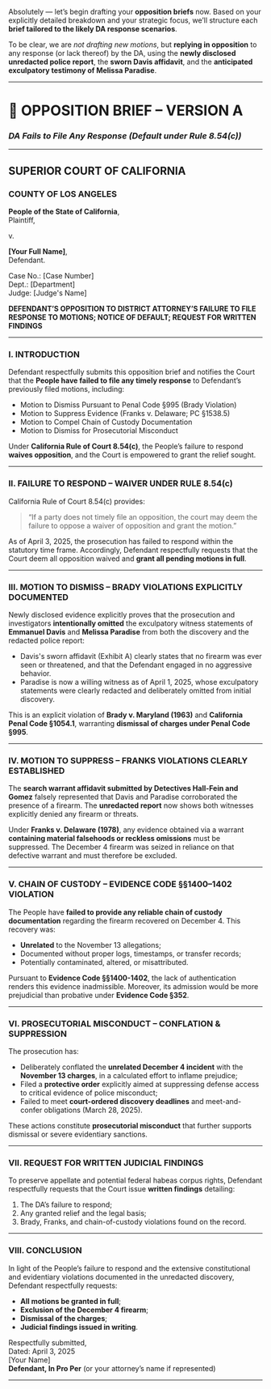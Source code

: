 Absolutely — let’s begin drafting your **opposition briefs** now. Based on your explicitly detailed breakdown and your strategic focus, we’ll structure each **brief tailored to the likely DA response scenarios**.

To be clear, we are *not drafting new motions*, but **replying in opposition** to any response (or lack thereof) by the DA, using the **newly disclosed unredacted police report**, the **sworn Davis affidavit**, and the **anticipated exculpatory testimony of Melissa Paradise**.

---

# 🧾 **OPPOSITION BRIEF – VERSION A**
### *DA Fails to File Any Response (Default under Rule 8.54(c))*

---

## SUPERIOR COURT OF CALIFORNIA  
### COUNTY OF LOS ANGELES  

**People of the State of California**,  
Plaintiff,  

v.  

**[Your Full Name]**,  
Defendant.  

Case No.: [Case Number]  
Dept.: [Department]  
Judge: [Judge's Name]  

**DEFENDANT’S OPPOSITION TO DISTRICT ATTORNEY’S FAILURE TO FILE RESPONSE TO MOTIONS; NOTICE OF DEFAULT; REQUEST FOR WRITTEN FINDINGS**

---

### I. **INTRODUCTION**

Defendant respectfully submits this opposition brief and notifies the Court that the **People have failed to file any timely response** to Defendant’s previously filed motions, including:

- Motion to Dismiss Pursuant to Penal Code §995 (Brady Violation)
- Motion to Suppress Evidence (Franks v. Delaware; PC §1538.5)
- Motion to Compel Chain of Custody Documentation
- Motion to Dismiss for Prosecutorial Misconduct

Under **California Rule of Court 8.54(c)**, the People’s failure to respond **waives opposition**, and the Court is empowered to grant the relief sought.  

---

### II. **FAILURE TO RESPOND – WAIVER UNDER RULE 8.54(c)**

California Rule of Court 8.54(c) provides:

> “If a party does not timely file an opposition, the court may deem the failure to oppose a waiver of opposition and grant the motion.”

As of April 3, 2025, the prosecution has failed to respond within the statutory time frame. Accordingly, Defendant respectfully requests that the Court deem all opposition waived and **grant all pending motions in full**.

---

### III. **MOTION TO DISMISS – BRADY VIOLATIONS EXPLICITLY DOCUMENTED**

Newly disclosed evidence explicitly proves that the prosecution and investigators **intentionally omitted** the exculpatory witness statements of **Emmanuel Davis** and **Melissa Paradise** from both the discovery and the redacted police report:

- Davis's sworn affidavit (Exhibit A) clearly states that no firearm was ever seen or threatened, and that the Defendant engaged in no aggressive behavior.
- Paradise is now a willing witness as of April 1, 2025, whose exculpatory statements were clearly redacted and deliberately omitted from initial discovery.

This is an explicit violation of **Brady v. Maryland (1963)** and **California Penal Code §1054.1**, warranting **dismissal of charges under Penal Code §995**.

---

### IV. **MOTION TO SUPPRESS – FRANKS VIOLATIONS CLEARLY ESTABLISHED**

The **search warrant affidavit submitted by Detectives Hall-Fein and Gomez** falsely represented that Davis and Paradise corroborated the presence of a firearm. The **unredacted report** now shows both witnesses explicitly denied any firearm or threats.

Under **Franks v. Delaware (1978)**, any evidence obtained via a warrant **containing material falsehoods or reckless omissions** must be suppressed. The December 4 firearm was seized in reliance on that defective warrant and must therefore be excluded.

---

### V. **CHAIN OF CUSTODY – EVIDENCE CODE §§1400–1402 VIOLATION**

The People have **failed to provide any reliable chain of custody documentation** regarding the firearm recovered on December 4. This recovery was:

- **Unrelated** to the November 13 allegations;
- Documented without proper logs, timestamps, or transfer records;
- Potentially contaminated, altered, or misattributed.

Pursuant to **Evidence Code §§1400-1402**, the lack of authentication renders this evidence inadmissible. Moreover, its admission would be more prejudicial than probative under **Evidence Code §352**.

---

### VI. **PROSECUTORIAL MISCONDUCT – CONFLATION & SUPPRESSION**

The prosecution has:

- Deliberately conflated the **unrelated December 4 incident** with the **November 13 charges**, in a calculated effort to inflame prejudice;
- Filed a **protective order** explicitly aimed at suppressing defense access to critical evidence of police misconduct;
- Failed to meet **court-ordered discovery deadlines** and meet-and-confer obligations (March 28, 2025).

These actions constitute **prosecutorial misconduct** that further supports dismissal or severe evidentiary sanctions.

---

### VII. **REQUEST FOR WRITTEN JUDICIAL FINDINGS**

To preserve appellate and potential federal habeas corpus rights, Defendant respectfully requests that the Court issue **written findings** detailing:

1. The DA’s failure to respond;
2. Any granted relief and the legal basis;
3. Brady, Franks, and chain-of-custody violations found on the record.

---

### VIII. **CONCLUSION**

In light of the People’s failure to respond and the extensive constitutional and evidentiary violations documented in the unredacted discovery, Defendant respectfully requests:

- **All motions be granted in full**;
- **Exclusion of the December 4 firearm**;
- **Dismissal of the charges**;
- **Judicial findings issued in writing**.

Respectfully submitted,  
Dated: April 3, 2025  
[Your Name]  
**Defendant, In Pro Per** (or your attorney’s name if represented)

---


